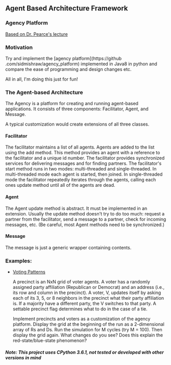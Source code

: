 ## Agent Based Architecture Framework
### Agency Platform
[Based on Dr. Pearce's lecture](http://www.cs.sjsu.edu/faculty/pearce/modules/projects/oop/agency/index.htm)

### Motivation
Try and implement the [agency platform](https://github
.com/sidmishraw/agency_platform) implemented in Java8 in python and compare 
the ease of programming and design changes etc.

All in all, I'm doing this just for fun!

### The Agent-based Architecture
The Agency is a platform for creating and running agent-based applications. 
It consists of three components: Facilitator, Agent, and Message.

A typical customization would create extensions of all three classes.

#### Facilitator
The facilitator maintains a list of all agents. Agents are added to the list using the add method. This method provides 
an agent with a reference to the facilitator and a unique id number. The facilitator provides synchronized services 
for delivering messages and for finding partners. The facilitator's start method runs 
in two modes: multi-threaded and single-threaded. In multi-threaded mode each agent is started, then joined. 
In single-threaded mode the facilitator repeatedly iterates through the agents, calling each 
ones update method until all of the agents are dead.

#### Agent
The Agent update method is abstract. It must be implemented in an extension. 
Usually the update method doesn't try to do too much: request a partner from the facilitator, 
send a message to a partner, check for incoming messages, etc. (Be careful, most Agent methods need to be synchronized.)

#### Message
The message is just a generic wrapper containing contents.


### Examples:

* [Voting Patterns](http://www.cs.sjsu.edu/faculty/pearce/modules/projects/oop/agency/index.htm)

    A precinct is an NxN grid of voter agents. A voter has a randomly assigned party affiliation (Republican or Democrat) and an address (i.e., its row and column in the precinct). A voter, V, updates itself by asking each of its 3, 5, or 8 neighbors in the precinct what their party affiliation is. If a majority have a different party, the V switches to that party. A settable precinct flag determines what to do in the case of a tie.
    
    Implement precincts and voters as a customization of the agency platform. Display the grid at the beginning of the run as a 2-dimensional array of Rs and Ds. Run the simulation for M cycles (try M = 100). Then display the grid again. What changes do you see? Does this explain the red-state/blue-state phenomenon?
    
    
    
##### Note: This project uses CPython 3.6.1, not tested or developed with other versions in mind 